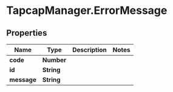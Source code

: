 # TapcapManager.ErrorMessage

## Properties
Name | Type | Description | Notes
------------ | ------------- | ------------- | -------------
**code** | **Number** |  | 
**id** | **String** |  | 
**message** | **String** |  | 


